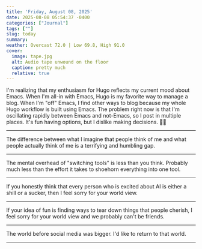 ```yaml
---
title: 'Friday, August 08, 2025'
date: 2025-08-08 05:54:37 -0400
categories: ["Journal"]
tags: [""]
slug: today
summary: 
weather: Overcast 72.0 | Low 69.8, High 91.0
cover: 
  image: tape.jpg
  alt: Audio tape unwound on the floor
  caption: pretty much
  relative: true
---
```


I'm realizing that my enthusiasm for Hugo reflects my current mood about Emacs. When I'm all-in with Emacs, Hugo is my favorite way to manage a blog. When I'm "off" Emacs, I find other ways to blog because my whole Hugo workflow is built using Emacs. The problem right now is that I'm oscillating rapidly between Emacs and not-Emacs, so I post in multiple places. It's fun having options, but I dislike making decisions. 😵‍💫

----

The difference between what I imagine that people think of me and what people actually think of me is a terrifying and humbling gap.

----

The mental overhead of "switching tools" is less than you think. Probably much less than the effort it takes to shoehorn everything into one tool.

----

If you honestly think that every person who is excited about AI is either a shill or a sucker, then I feel sorry for your world view.

----

If your idea of fun is finding ways to tear down things that people cherish, I feel sorry for your world view and we probably can't be friends.

-----

The world before social media was bigger. I'd like to return to that world.

----

